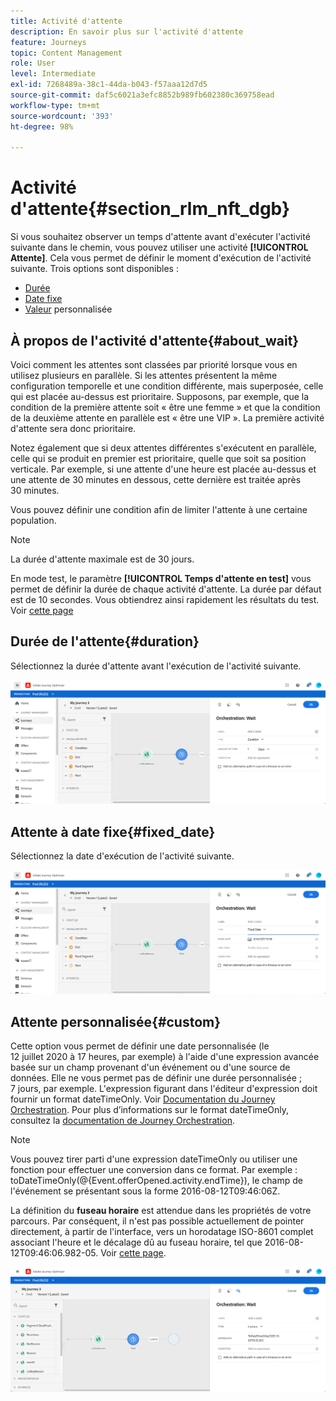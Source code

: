```yaml
---
title: Activité d'attente
description: En savoir plus sur l'activité d'attente
feature: Journeys
topic: Content Management
role: User
level: Intermediate
exl-id: 7268489a-38c1-44da-b043-f57aaa12d7d5
source-git-commit: daf5c6021a3efc8852b989fb602380c369758ead
workflow-type: tm+mt
source-wordcount: '393'
ht-degree: 98%

---
```


# Activité d&#39;attente{#section_rlm_nft_dgb}

Si vous souhaitez observer un temps d&#39;attente avant d&#39;exécuter l&#39;activité suivante dans le chemin, vous pouvez utiliser une activité **[!UICONTROL Attente]**. Cela vous permet de définir le moment d&#39;exécution de l&#39;activité suivante. Trois options sont disponibles :

* [Durée](#duration)
* [Date fixe](#fixed_date)
* [Valeur](#custom) personnalisée

<!--* [Email send time optimization](#email_send_time_optimization)-->

## À propos de l&#39;activité d&#39;attente{#about_wait}

Voici comment les attentes sont classées par priorité lorsque vous en utilisez plusieurs en parallèle. Si les attentes présentent la même configuration temporelle et une condition différente, mais superposée, celle qui est placée au-dessus est prioritaire. Supposons, par exemple, que la condition de la première attente soit « être une femme » et que la condition de la deuxième attente en parallèle est « être une VIP ». La première activité d&#39;attente sera donc prioritaire.

Notez également que si deux attentes différentes s&#39;exécutent en parallèle, celle qui se produit en premier est prioritaire, quelle que soit sa position verticale. Par exemple, si une attente d&#39;une heure est placée au-dessus et une attente de 30 minutes en dessous, cette dernière est traitée après 30 minutes.

Vous pouvez définir une condition afin de limiter l&#39;attente à une certaine population.

>[!NOTE]
>
>La durée d&#39;attente maximale est de 30 jours.
>
>En mode test, le paramètre **[!UICONTROL Temps d&#39;attente en test]** vous permet de définir la durée de chaque activité d&#39;attente. La durée par défaut est de 10 secondes. Vous obtiendrez ainsi rapidement les résultats du test. Voir [cette page](../building-journeys/testing-the-journey.md)

## Durée de l&#39;attente{#duration}

Sélectionnez la durée d&#39;attente avant l&#39;exécution de l&#39;activité suivante.

![](../assets/journey55.png)

## Attente à date fixe{#fixed_date}

Sélectionnez la date d&#39;exécution de l&#39;activité suivante.

![](../assets/journey56.png)

## Attente personnalisée{#custom}

Cette option vous permet de définir une date personnalisée (le 12 juillet 2020 à 17 heures, par exemple) à l&#39;aide d&#39;une expression avancée basée sur un champ provenant d&#39;un événement ou d&#39;une source de données. Elle ne vous permet pas de définir une durée personnalisée ; 7 jours, par exemple. L&#39;expression figurant dans l&#39;éditeur d&#39;expression doit fournir un format dateTimeOnly. Voir [Documentation du Journey Orchestration](expression/expressionadvanced.md). Pour plus d’informations sur le format dateTimeOnly, consultez la [documentation de Journey Orchestration](expression/data-types.md).

>[!NOTE]
>
>Vous pouvez tirer parti d&#39;une expression dateTimeOnly ou utiliser une fonction pour effectuer une conversion dans ce format. Par exemple : toDateTimeOnly(@{Event.offerOpened.activity.endTime}), le champ de l&#39;événement se présentant sous la forme 2016-08-12T09:46:06Z.
>
>La définition du **fuseau horaire** est attendue dans les propriétés de votre parcours. Par conséquent, il n&#39;est pas possible actuellement de pointer directement, à partir de l&#39;interface, vers un horodatage ISO-8601 complet associant l&#39;heure et le décalage dû au fuseau horaire, tel que 2016-08-12T09:46:06.982-05. Voir [cette page](../building-journeys/timezone-management.md).

![](../assets/journey57.png)

<!--## Email send time optimization{#email_send_time_optimization}

This type of wait uses a score calculated in Adobe Experience Platform. The score calculates the propensity to click or open an email in the future based on past behavior. Note that the algorithm calculating the score needs a certain amount of data to work. As a result, when it does not have enough data, the default wait time will apply. At publication time, you’ll be notified that the default time applies.

>[!NOTE]
>
>The first event of your journey must have a namespace.
>
>This capability is only available after an **[!UICONTROL Email]** activity. You need to have Adobe Campaign Standard.

1. In the **[!UICONTROL Amount of time]** field, define the number of hours to consider to optimize email sending.
1. In the **[!UICONTROL Optimization type]** field, choose if the optimization should increase clicks or opens.
1. In the **[!UICONTROL Default time]** field, define the default time to wait if the predictive send time score is not available.

    >[!NOTE]
    >
    >Note that the send time score can be unavailable because there is not enough data to perform the calculation. In this case, you will be informed, at publication time, that the default time applies.

![](../assets/journey57bis.png)-->
